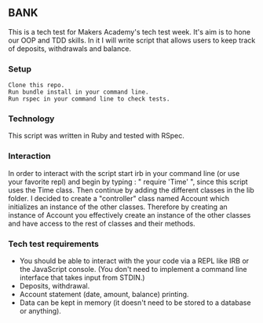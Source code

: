 ## BANK

This is a tech test for Makers Academy's tech test week. It's aim is to hone our OOP and TDD skills.
 In it I will write script that allows users to keep track of deposits, withdrawals and balance.

### Setup

```
Clone this repo.
Run bundle install in your command line.
Run rspec in your command line to check tests.
```
### Technology
This script was written in Ruby and tested with RSpec.

### Interaction
In order to interact with the script start irb in your command line (or use your favorite repl) and begin by typing :
" require 'Time' ", since this script uses the Time class.
Then continue by adding the different classes in the lib folder.
I decided to create a "controller" class named Account which initializes an instance of the other classes. Therefore by
creating an instance of Account you effectively create an instance of the other classes and have access to the rest of classes and their methods.

### Tech test requirements

* You should be able to interact with the your code via a REPL like IRB or the JavaScript console.  (You don't need to implement a command line interface that takes input from STDIN.)
* Deposits, withdrawal.
* Account statement (date, amount, balance) printing.
* Data can be kept in memory (it doesn't need to be stored to a database or anything).

